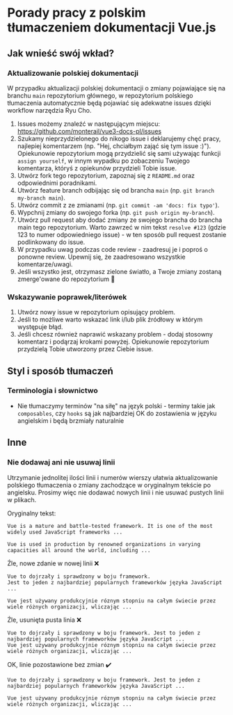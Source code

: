 # Porady pracy z polskim tłumaczeniem dokumentacji Vue.js

## Jak wnieść swój wkład?

### Aktualizowanie polskiej dokumentacji

W przypadku aktualizacji polskiej dokumentacji o zmiany pojawiające się na branchu `main` repozytorium głównego, w repozytorium polskiego tłumaczenia automatycznie będą pojawiać się adekwatne issues dzięki workflow narzędzia Ryu Cho.

1. Issues możemy znaleźć w następującym miejscu: https://github.com/monterail/vue3-docs-pl/issues
2. Szukamy nieprzydzielonego do nikogo issue i deklarujemy chęć pracy, najlepiej komentarzem (np. "Hej, chciałbym zająć się tym issue :)"). Opiekunowie repozytorium mogą przydzielić się sami używając funkcji `assign yourself`, w innym wypadku po zobaczeniu Twojego komentarza, któryś z opiekunów przydzieli Tobie issue.
3. Utwórz fork tego repozytorium, zapoznaj się z `README.md` oraz odpowiednimi poradnikami.
4. Utwórz feature branch odbijając się od brancha `main` (np. `git branch my-branch main`).
5. Utwórz commit z ze zmianami (np. `git commit -am 'docs: fix typo'`).
6. Wypchnij zmiany do swojego forka (np. `git push origin my-branch`).
7. Utwórz pull request aby dodać zmiany ze swojego brancha do brancha main tego repozytorium. Warto zawrzeć w nim tekst `resolve #123` (gdzie 123 to numer odpowiedniego issue) - w ten sposób pull request zostanie podlinkowany do issue.
8. W przypadku uwag podczas code review - zaadresuj je i poproś o ponowne review. Upewnij się, że zaadresowano wszystkie komentarze/uwagi.
9. Jeśli wszystko jest, otrzymasz zielone światło, a Twoje zmiany zostaną zmerge'owane do repozytorium :tada:

### Wskazywanie poprawek/literówek

1. Utwórz nowy issue w repozytorium opisujący problem.
2. Jeśli to możliwe warto wskazać link i/lub plik źródłowy w którym występuje błąd.
3. Jeśli chcesz również naprawić wskazany problem - dodaj stosowny komentarz i podąrzaj krokami powyżej. Opiekunowie repozytorium przydzielą Tobie utworzony przez Ciebie issue.

## Styl i sposób tłumaczeń

### Terminologia i słownictwo

* Nie tłumaczymy terminów "na siłę" na język polski - terminy takie jak `composables`, czy `hooks` są jak najbardziej OK do zostawienia w języku angielskim i będą brzmiały naturalnie

## Inne

### Nie dodawaj ani nie usuwaj linii

Utrzymanie jednolitej ilości linii i numerów wierszy ułatwia aktualizowanie polskiego tłumaczenia o zmiany zachodzące w oryginalnym tekście po angielsku.
Prosimy więc nie dodawać nowych linii i nie usuwać pustych linii w plikach.

Oryginalny tekst:

```text
Vue is a mature and battle-tested framework. It is one of the most widely used JavaScript frameworks ...

Vue is used in production by renowned organizations in varying capacities all around the world, including ...
```

Źle, nowe zdanie w nowej linii ❌

```text
Vue to dojrzały i sprawdzony w boju framework.
Jest to jeden z najbardziej popularnych frameworków języka JavaScript ...

Vue jest używany produkcyjnie róznym stopniu na całym świecie przez wiele różnych organizacji, wliczając ...
```


Źle, usunięta pusta linia ❌

```text
Vue to dojrzały i sprawdzony w boju framework. Jest to jeden z najbardziej popularnych frameworków języka JavaScript ...
Vue jest używany produkcyjnie róznym stopniu na całym świecie przez wiele różnych organizacji, wliczając ...
```


OK, linie pozostawione bez zmian ✔️

```text
Vue to dojrzały i sprawdzony w boju framework. Jest to jeden z najbardziej popularnych frameworków języka JavaScript ...

Vue jest używany produkcyjnie róznym stopniu na całym świecie przez wiele różnych organizacji, wliczając ...
```
